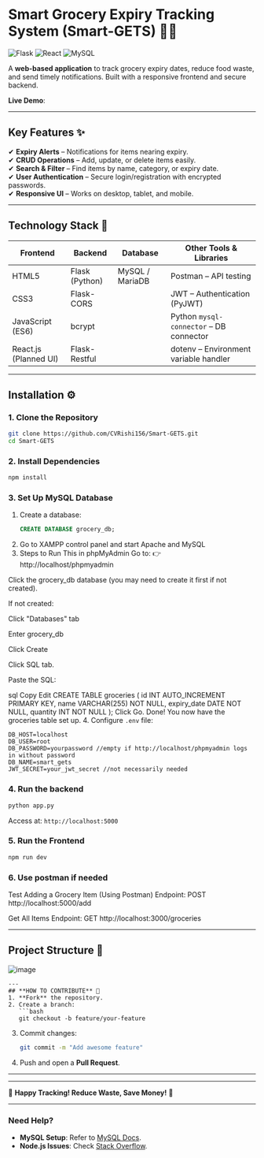# **Smart Grocery Expiry Tracking System (Smart-GETS)** 🛒⏰   
![Flask](https://img.shields.io/badge/Flask-2.3-blue)
![React](https://img.shields.io/badge/React-18.2-blue)
![MySQL](https://img.shields.io/badge/MySQL-8.0-blue)   

A **web-based application** to track grocery expiry dates, reduce food waste, and send timely notifications. Built with a responsive frontend and secure backend.  

**Live Demo**:  

---

## **Key Features** ✨  
✔ **Expiry Alerts** – Notifications for items nearing expiry.  
✔ **CRUD Operations** – Add, update, or delete items easily.  
✔ **Search & Filter** – Find items by name, category, or expiry date.  
✔ **User Authentication** – Secure login/registration with encrypted passwords.  
✔ **Responsive UI** – Works on desktop, tablet, and mobile.  

---

## **Technology Stack** 🧰  
| **Frontend**          | **Backend**    | **Database**    | **Other Tools & Libraries**             |
| --------------------- | -------------- | --------------- | --------------------------------------- |
| HTML5                 | Flask (Python) | MySQL / MariaDB | Postman – API testing                   |
| CSS3                  | Flask-CORS     |                 | JWT – Authentication (PyJWT)            |
| JavaScript (ES6)      | bcrypt         |                 | Python `mysql-connector` – DB connector |
| React.js (Planned UI) | Flask-Restful  |                 | dotenv – Environment variable handler   |

---

## **Installation** ⚙️  

### **1. Clone the Repository**  
```bash
git clone https://github.com/CVRishi156/Smart-GETS.git
cd Smart-GETS
```

### **2. Install Dependencies**  
```bash
npm install
```

### **3. Set Up MySQL Database**  
1. Create a database:  
   ```sql
   CREATE DATABASE grocery_db;
   ```  
2. Go to XAMPP control panel and start Apache and MySQL
3. Steps to Run This in phpMyAdmin
Go to:
👉 http://localhost/phpmyadmin

Click the grocery_db database (you may need to create it first if not created).

If not created:

Click "Databases" tab

Enter grocery_db

Click Create

Click SQL tab.

Paste the SQL:

sql
Copy
Edit
CREATE TABLE groceries (
    id INT AUTO_INCREMENT PRIMARY KEY,
    name VARCHAR(255) NOT NULL,
    expiry_date DATE NOT NULL,
    quantity INT NOT NULL
);
Click Go.
Done! You now have the groceries table set up. 
4. Configure `.env` file:  
   ```env
   DB_HOST=localhost
   DB_USER=root
   DB_PASSWORD=yourpassword //empty if http://localhost/phpmyadmin logs in without password
   DB_NAME=smart_gets
   JWT_SECRET=your_jwt_secret //not necessarily needed
   ```

### **4. Run the backend**  
```bash
python app.py 
```
Access at: `http://localhost:5000`  

### **5. Run the Frontend** 
```bash
npm run dev
```
### **6. Use postman if needed** 
Test Adding a Grocery Item (Using Postman)
Endpoint: POST http://localhost:5000/add

 Get All Items
Endpoint:
GET http://localhost:3000/groceries

---

## **Project Structure** 📂  
![image](https://github.com/user-attachments/assets/15b193de-7092-4d70-b91b-88521e55a2b6)


```
---
## **HOW TO CONTRIBUTE** 🤝  
1. **Fork** the repository.  
2. Create a branch:  
   ```bash
   git checkout -b feature/your-feature
   ```  
3. Commit changes:  
   ```bash
   git commit -m "Add awesome feature"
   ```  
4. Push and open a **Pull Request**.  

---





---

🚀 **Happy Tracking! Reduce Waste, Save Money!** 🚀  

---

### **Need Help?**  
- **MySQL Setup**: Refer to [MySQL Docs](https://dev.mysql.com/doc/).  
- **Node.js Issues**: Check [Stack Overflow](https://stackoverflow.com/).  
